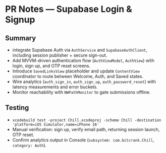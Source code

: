 # PR Notes — Supabase Login & Signup

## Summary
- integrate Supabase Auth via `AuthService` and `SupabaseAuthClient`, including session publisher + secure sign-out.
- Add MVVM-driven authentication flow (`AuthViewModel`, `AuthView`) with login, sign up, and OTP reset screens.
- Introduce `SavedLinksView` placeholder and update `ContentView` coordinator to route between Welcome, Auth, and Saved states.
- Wire analytics (`auth_sign_in`, `auth_sign_up`, `auth_password_reset`) with latency measurements and error buckets.
- Monitor reachability with `NWPathMonitor` to gate submissions offline.

## Testing
- `xcodebuild test -project Chill.xcodeproj -scheme Chill -destination 'platform=iOS Simulator,name=iPhone 16'`
- Manual verification: sign up, verify email path, returning session launch, OTP reset.
- Confirm analytics output in Console (`subsystem: com.bitcrank.Chill`, `category: Auth`).
